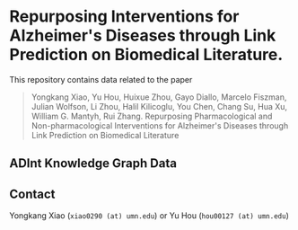 # Repurposing Interventions for Alzheimer's Diseases through Link Prediction on Biomedical Literature.

This repository contains data related to the paper

> Yongkang Xiao, Yu Hou, Huixue Zhou, Gayo Diallo, Marcelo Fiszman, Julian Wolfson, Li Zhou, Halil Kilicoglu, You Chen, Chang Su, Hua Xu, William G. Mantyh, Rui Zhang. Repurposing Pharmacological and Non-pharmacological Interventions for Alzheimer's Diseases through Link Prediction on Biomedical Literature

## ADInt Knowledge Graph Data



## Contact

Yongkang Xiao (`xiao0290 (at) umn.edu`) or Yu Hou (`hou00127 (at) umn.edu`)
